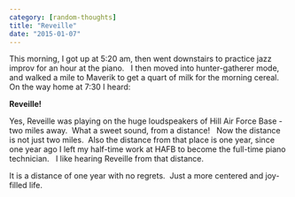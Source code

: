 ```yaml
---
category: [random-thoughts]
title: "Reveille"
date: "2015-01-07"
---
```


This morning, I got up at 5:20 am, then went downstairs to practice jazz improv for an hour at the piano.   I then moved into hunter-gatherer mode, and walked a mile to Maverik to get a quart of milk for the morning cereal.   On the way home at 7:30 I heard:

**Reveille!**

Yes, Reveille was playing on the huge loudspeakers of Hill Air Force Base - two miles away.  What a sweet sound, from a distance!   Now the distance is not just two miles.  Also the distance from that place is one year, since one year ago I left my half-time work at HAFB to become the full-time piano technician.   I like hearing Reveille from that distance.

It is a distance of one year with no regrets.  Just a more centered and joy-filled life.
